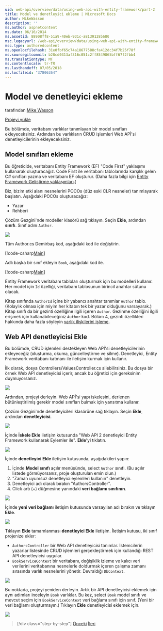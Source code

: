```yaml
---
uid: web-api/overview/data/using-web-api-with-entity-framework/part-2
title: Model ve denetleyici ekleme | Microsoft Docs
author: MikeWasson
description: ''
ms.author: aspnetcontent
ms.date: 06/16/2014
ms.assetid: 88908ff8-51a9-40eb-931c-a8139128b680
msc.legacyurl: /web-api/overview/data/using-web-api-with-entity-framework/part-2
msc.type: authoredcontent
ms.openlocfilehash: 31e0fbf65c74a18677588cfa412dc34f7b25f78f
ms.sourcegitcommit: b28cd0313af316c051c2ff8549865bff67f2fbb4
ms.translationtype: MT
ms.contentlocale: tr-TR
ms.lasthandoff: 07/05/2018
ms.locfileid: "37806364"
---
```

<a name="add-models-and-controllers"></a>Model ve denetleyici ekleme
====================
tarafından [Mike Wasson](https://github.com/MikeWasson)

[Projeyi yükle](https://github.com/MikeWasson/BookService)

Bu bölümde, veritabanı varlıklar tanımlayan bir model sınıfları ekleyeceksiniz. Ardından bu varlıkların CRUD işlemleri Web APİ'si denetleyicilerinin ekleyeceksiniz.

## <a name="add-model-classes"></a>Model sınıfları ekleme

Bu öğreticide, veritabanı Entity Framework (EF) "Code First" yaklaşımı kullanarak oluşturacağız. Code First ile veritabanı tablolarında karşılık gelen C# sınıfları yazma ve veritabanı EF oluşturur. (Daha fazla bilgi için [Entity Framework Geliştirme yaklaşımları](https://msdn.microsoft.com/library/ms178359%28v=vs.110%29.aspx#dbfmfcf).)

Biz, bizim etki alanı nesnelerini POCOs (düz eski CLR nesneler) tanımlayarak başlatın. Aşağıdaki POCOs oluşturacağız:

- Yazar
- Rehberi

Çözüm Gezgini'nde modeller klasörü sağ tıklayın. Seçin **Ekle**, ardından **sınıfı**. Sınıf adını `Author`.

![](part-2/_static/image1.png)

Tüm Author.cs Demirbaş kod, aşağıdaki kod ile değiştirin.

[!code-csharp[Main](part-2/samples/sample1.cs)]

Adlı başka bir sınıf ekleyin `Book`, aşağıdaki kod ile.

[!code-csharp[Main](part-2/samples/sample2.cs)]

Entity Framework veritabanı tabloları oluşturmak için bu modelleri kullanır. Her model için `Id` özelliği, veritabanı tablosunun birincil anahtar sütunu olacak.

Kitap sınıfında `AuthorId` içine bir yabancı anahtar tanımlar `Author` tablo. (Kolaylık olması için miyim her kitabın tek bir yazar olduğunu varsayarak.) Kitap sınıfı da bir gezinti özelliğine ilgili içeren `Author`. Gezinme özelliğini ilgili erişmek için kullanabileceğiniz `Author` kod. Bölüm 4, gezinti özellikleri hakkında daha fazla söyleyin [varlık ilişkilerini işleme](part-4.md).

## <a name="add-web-api-controllers"></a>Web API denetleyicisi Ekle

Bu bölümde, CRUD işlemleri destekleyen Web APİ'si denetleyicilerinin ekleyeceğiz (oluşturma, okuma, güncelleştirme ve silme). Denetleyici, Entity Framework veritabanı katmanı ile iletişim kurmak için kullanır.

İlk olarak, dosya Controllers/ValuesController.cs silebilirsiniz. Bu dosya bir örnek Web API denetleyicisi içerir, ancak bu öğretici için gereksinim duymuyorsanız.

![](part-2/_static/image2.png)

Ardından, projeyi derleyin. Web APİ'si yapı iskelesini, derlenen bütünleştirilmiş gerekir model sınıfları bulmak için yansıtma kullanır.

Çözüm Gezgini'nde denetleyicileri klasörüne sağ tıklayın. Seçin **Ekle**, ardından **denetleyicisi**.

![](part-2/_static/image3.png)

İçinde **İskele Ekle** iletişim kutusunda "Web API 2 denetleyici Entity Framework kullanarak Eylemler ile". **Ekle**'yi tıklatın.

![](part-2/_static/image4.png)

İçinde **denetleyici Ekle** iletişim kutusunda, aşağıdakileri yapın:

1. İçinde **Model sınıfı** açılır menüsünde, select `Author` sınıfı. (Bu açılır listede görmüyorsanız, proje oluşturulan emin olun.)
2. "Zaman uyumsuz denetleyici eylemleri kullanın" denetleyin.
3. Denetleyici adı olarak bırakın &quot;AuthorsController&quot;.
4. Click artı (+) düğmesine yanındaki **veri bağlamı sınıfının**.

![](part-2/_static/image5.png)

İçinde **yeni veri bağlamı** iletişim kutusunda varsayılan adı bırakın ve tıklayın **Ekle**.

![](part-2/_static/image6.png)

Tıklayın **Ekle** tamamlanması **denetleyici Ekle** iletişim. İletişim kutusu, iki sınıf projenize ekler:

- `AuthorsController` bir Web API denetleyicisi tanımlar. İstemcilerin yazarlar listesinde CRUD işlemleri gerçekleştirmek için kullandığı REST API denetleyicisi uygular.
- `BookServiceContext` bir veritabanı, değişiklik izleme ve kalıcı veri verilerini veritabanına nesnelerle doldurmak içeren çalışma zamanı sırasında varlık nesnelerini yönetir. Devraldığı `DbContext`.

![](part-2/_static/image7.png)

Bu noktada, projeyi yeniden derleyin. Artık bir API denetleyicisi eklemek için aynı adımları inceleyin `Book` varlıklar. Bu kez, select `Book` model sınıfı ve mevcut seçim için `BookServiceContext` veri bağlamı sınıfı için sınıf. (Yeni bir veri bağlamı oluşturmayın.) Tıklayın **Ekle** denetleyicisi eklemek için.

![](part-2/_static/image8.png)

> [!div class="step-by-step"]
> [Önceki](part-1.md)
> [İleri](part-3.md)
